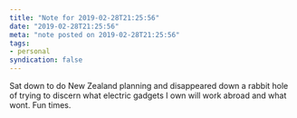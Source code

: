 ```yaml
---
title: "Note for 2019-02-28T21:25:56"
date: "2019-02-28T21:25:56"
meta: "note posted on 2019-02-28T21:25:56"
tags:
- personal
syndication: false
---
```

Sat down to do New Zealand planning and disappeared down a rabbit hole of trying to discern what electric gadgets I own will work abroad and what wont. Fun times.
